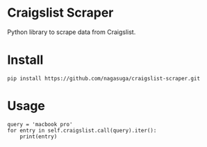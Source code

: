 Craigslist Scraper
==================

Python library to scrape data from Craigslist.


Install
=======

```
pip install https://github.com/nagasuga/craigslist-scraper.git
```

Usage
=====

```
query = 'macbook pro'
for entry in self.craigslist.call(query).iter():
    print(entry)
```
